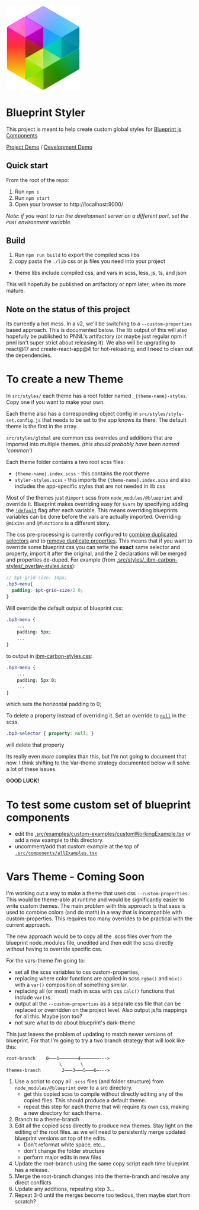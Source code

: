 <img alt="blueprint-styler logo" src="./src/assets/logo.svg" width="200px"/>

# Blueprint Styler

This project is meant to help create custom global styles for [Blueprint js Components](https://blueprintjs.com/docs/)

[Project Demo](https://stash.pnnl.gov/pages/UXRSRC/blueprint-styler/master/browse/build/index.html) / [Development Demo](https://stash.pnnl.gov/pages/UXRSRC/blueprint-styler/development/browse/build/index.html)

## Quick start

From the root of the repo:

1. Run `npm i`
2. Run `npm start`
3. Open your browser to http://localhost:9000/

*Note: if you want to run the development server on a different port, set the `PORT` environment variable.*

## Build

1. Run `npm run build` to export the compiled scss libs
2. copy pasta the `./lib` css or js files you need into your project
  - theme libs include compiled css, and vars in scss, less, js, ts, and json

This will hopefully be published on artifactory or npm later, when its more mature.


## Note on the status of this project
Its currently a hot mess. In a v2, we'll be switching to a `--custom-properties` based approach. This is documented below. The lib output of this will also hopefully be published to PNNL's artifactory (or maybe just regular npm if pnnl isn't super strict about releasing it). We also will be upgrading to react@17 and create-react-app@4 for hot-reloading, and I need to clean out the dependencies.

# To create a new Theme
In `src/styles/` each theme has a root folder named `_{theme-name}-styles`. Copy one if you want to make your own.

Each theme also has a corresponding object config in `src/styles/style-set.config.js` that needs to be set to the app knows its there. The default theme is the first in the array.

`src/styles/global` are common css overrides and additions that are imported into multiple themes. *(this should probably have been named 'common')*

Each theme folder contains a two root scss files:
- `{theme-name}.index.scss` - this contains the root theme
- `styler-styles.scss` - this imports the `{theme-name}.index.scss` and also includes the app-specific styles that are not needed in lib css

Most of the themes just `@import` scss from `node_modules/@blueprint` and override it. Blueprint makes overriding easy for `$vars` by specifying adding the [`!default`](https://sass-lang.com/documentation/variables#default-values) flag after each variable. This means overriding blueprints variables can be done before the vars are actually imported. Overriding `@mixins` and `@functions` is a different story.

The css pre-processing is currently configured to [combine duplicated selectors](https://www.npmjs.com/package/postcss-combine-duplicated-selectors) and to [remove duplicate properties](https://www.npmjs.com/package/postcss-combine-duplicated-selectors#duplicated-properties). This means that if you want to override some blueprint css you can write the **exact** same selector and property, import it after the original, and the 2 declarations will be merged and properties de-duped. For example (from [.src/styles/_ibm-carbon-styles/_overlay-styles.scss](.src/styles/_ibm-carbon-styles/_overlay-styles.scss)):
```scss
// $pt-grid-size: 10px;
.bp3-menu{
  padding: $pt-grid-size/2 0;
}
```
Will override the default output of blueprint css:
```css
.bp3-menu {
    ...
    padding: 5px;
    ...
}
```
to output in [ibm-carbon-styles.css](lib/ibm-carbon-styles/ibm-carbon-styles.css):
```css
.bp3-menu {
    ...
    padding: 5px 0;
    ...
}
```
which sets the horizontal padding to 0;

To delete a property instead of overriding it. Set an override to [`null`](https://www.npmjs.com/package/postcss-remove-null) in the scss.
```scss
.bp3-selector { property: null; }
```
will delete that property

Its really even *more* complex than this, but I'm not going to document that now. I think shifting to the Var-theme strategy documented below will solve a lot of these issues.

**GOOD LUCK!**

# To test some custom set of blueprint components
- edit the [.src/examples/custom-examples/customWorkingExample.tsx](.src/examples/custom-examples/customWorkingExample.tsx) or add a new example to this directory.
- uncomment/add that custom example at the top of [`.src/components/allExamples.tsx`](.src/components/allExamples.tsx)

# Vars Theme - Coming Soon
I'm working out a way to make a theme that uses css `--custom-properties`. This would be theme-able at runtime and would be significantly easier to write custom themes. The main problem with this approach is that sass is used to combine colors (and do math) in a way that is incompatible with custom-properties. This requires too many overrides to be practical with the current approach.

The new approach would be to copy all the .scss files over from the blueprint node_modules file, unedited and then edit the scss directly without having to override specific css.

For the vars-theme I'm going to:
- set all the scss variables to css custom-properties,
- replacing where color functions are applied in scss `rgba()` and `mix()` with a `var()` composition of something similar.
- replacing all (or most) math in scss with css `calc()` functions that include `var()`s.
- output all the `--custom-properties` as a separate css file that can be replaced or overridden on the project level. Also output js/ts mappings for all this. Maybe json too?
- not sure what to do about blueprint's dark-theme

This just leaves the problem of updating to match newer versions of blueprint. For that I'm going to try a two branch strategy that will look like this:
```
root-branch    0–––1–––––––4–––––––--->
                    \       \
themes-branch        2–––3–––5–––6–--->
```
1. Use a script to copy all `.scss` files (and folder structure) from `node_modules/@blueprint` over to a src directory.
   - get this copied scss to compile without directly editing any of the copied files. This should produce a default theme.
   - repeat this step for each theme that will require its own css, making a new directory for each theme.
2. Branch to a theme-branch
3. Edit all the copied scss directly to produce new themes. Stay light on the editing of the root files. as we will need to persistently merge updated blueprint versions on top of the edits.
     - Don't reformat white space, etc...
     - don't change the folder structure
     - perform major edits in new files
4. Update the root-branch using the same copy script each time blueprint has a release.
5. Merge the root-branch changes into the theme-branch and resolve any direct conflicts
6. Update any additions, repeating step 3...
7. Repeat 3-6 until the merges become too tedious, then maybe start from scratch?


